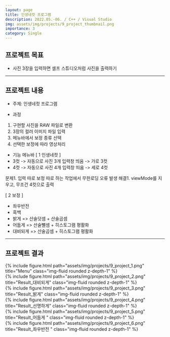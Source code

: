 ```yaml
---
layout: page
title: 인생네컷 프로그램
description: 2022.05.-06. / C++ / Visual Studio
img: assets/img/projects/9_project_thumbnail.png
importance: 3
category: Single
---
```


## 프로젝트 목표
- 사진 3장을 입력하면 셀프 스튜디오처럼 사진을 출력하기

---

## 프로젝트 내용
- 주제: 인생네컷 프로그램

- 과정
1. 구현할 사진을 RAW 파일로 변환
2. 3장의 컬러 이미지 파일 입력
3. 메뉴바에서 보정 종류 선택
4. 선택한 보정에 따라 영상처리

- 기능
메뉴바
[ 1 인생네컷 ]
- 3컷 -> 자동으로 사진 3개 입력창 띄움 -> 가로 3컷
- 4컷 -> 자동으로 사진 4개 입력창 띄움 -> 세로 4컷

문제1. 입력 따로 보정 따로 하는 작업에서 무한로딩 오류 발생
해결1. viewMode를 지우고, 무조건 4컷으로 출력


[ 2 보정 ]
- 좌우반전
- 흑백
- 밝게 => 산술덧셈 + 산술곱셈
- 어둡게 => 산술뺄셈 + 히스토그램 평활화
- 대비되게 => 산술곱셈 + 히스토그램 평활화

---

## 프로젝트 결과

<div class="col-sm mt-3 mt-md-0">
  {% include figure.html path="assets/img/projects/9_project_1.png" title="Menu" class="img-fluid rounded z-depth-1" %}
</div>

<div class="row">
    <div class="col-sm mt-3 mt-md-0">
        {% include figure.html path="assets/img/projects/9_project_2.png" title="Result_대비되게" class="img-fluid rounded z-depth-1" %}
    </div>
    <div class="col-sm mt-3 mt-md-0">
        {% include figure.html path="assets/img/projects/9_project_3.png" title="Result_밝게" class="img-fluid rounded z-depth-1" %}
    </div>
    <div class="col-sm mt-3 mt-md-0">
        {% include figure.html path="assets/img/projects/9_project_4.png" title="Result_선명하게" class="img-fluid rounded z-depth-1" %}
    </div>
    <div class="col-sm mt-3 mt-md-0">
        {% include figure.html path="assets/img/projects/9_project_5.png" title="Result_어둡게 " class="img-fluid rounded z-depth-1" %}
    </div>
    <div class="col-sm mt-3 mt-md-0">
        {% include figure.html path="assets/img/projects/9_project_6.png" title="Result_좌우반전 " class="img-fluid rounded z-depth-1" %}
    </div>
</div>

